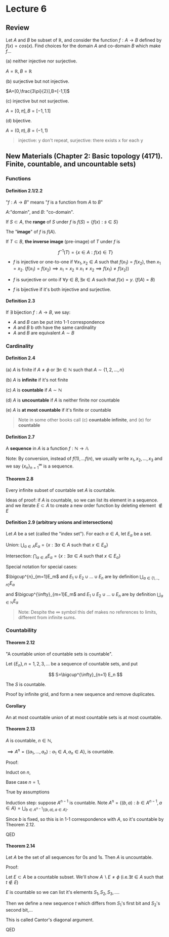# Lecture 6

## Review

Let $A$ and $B$ be subset of $\mathbb{R}$, and consider the function $f:A \to B$ defined by $f(x)=cos(x)$. Find choices for the domain $A$ and co-domain $B$ which make $f$...

(a) neither injective nor surjective.

$A=\mathbb{R},B=\mathbb{R}$

(b) surjective but not injective.

$A=[0,\frac{3\pi}{2}],B=[-1,1]$

(c) injective but not surjective.

$A=[0,\pi],B=[-1,1.1]$

(d) bijective.

$A=(0,\pi),B=(-1,1)$

> injective: y don't repeat, surjective: there exists x for each y

## New Materials (Chapter 2: Basic topology (4171). Finite, countable, and uncountable sets)

### Functions

#### Definition 2.1/2.2

"$f:A\to B$" means "$f$ is a function from $A$ to $B$"

$A$:"domain", and $B$: "co-domain".

If $S\subset A$, the **range** of $S$ under $f$ is $f(S)=\{f(x):s\in S\}$

The "**image**" of $f$ is $f(A)$.

If $T\subset B$, **the inverse image** (pre-image) of $T$ under $f$ is 

$$
f^{-1}(T)=\{x\in A: f(x)\in T\}
$$

* $f$ is injective or one-to-one if $\forall x_1,x_2\in A$ such that $f(x_1)=f(x_2)$, then $x_1=x_2$. ($f(x_1)=f(x_2)\implies x_1=x_2 \equiv x_1\neq x_2\implies f(x_1)\neq f(x_2)$)

* $f$ is surjective or onto if $\forall y\in B, \exists x\in A$ such that $f(x)=y$. ($f(A)=B$)

* $f$ is bijective if it's both injective and surjective.

#### Definition 2.3

If $\exists$ bijection $f:A\to B$, we say:

* $A$ and $B$ can be put into 1-1 correspondence
* $A$ and $B$ b oth have the same cardinality
* $A$ and $B$ are equivalent $A\sim B$

### Cardinality

#### Definition 2.4

(a) $A$ is finite if $A\neq \phi$ or $\exists n\in \mathbb{N}$ such that $A\sim \{1,2,...,n\}$

(b) $A$ is **infinite** if it's not finite

(c) $A$ is **countable** if $A\sim \mathbb{N}$

(d) $A$ is **uncountable** if $A$ is neither finite nor countable

(e) $A$ is **at most countable** if it's finite or countable

> Note in some other books call (c) **countable infinite**, and (e) for **countable**

#### Definition 2.7

A **sequence** in $A$ is a function $f:\mathbb{N}\to\mathbb{A}$

Note: By conversion, instead of $f(1),...f(n)$, we usually write $x_1,x_2,...,x_3$ and we say $\{x_n\}_{n=1}^{\infty}$ is a sequence.

#### Theorem 2.8

Every infinite subset of countable set $A$ is countable.

Ideas of proof: if $A$ is countable, so we can list its element in a sequence. and we iterate $E\subset A$ to create a new order function by deleting element $\notin E$

#### Definition 2.9 (arbitrary unions and intersections)

Let $A$ be a set (called the "index set"). For each $\alpha\in A$, let $E_{\alpha}$ be a set.

Union: $\bigcup_{\alpha \in A}E_{\alpha}=\{x:\exists \alpha \in A$ such that $x\in E_{\alpha}\}$

Intersection: $\bigcap_{\alpha \in A}E_{\alpha}=\{x:\exists \alpha \in A$ such that $x\in E_{\alpha}\}$

Special notation for special cases:

$\bigcup^{n}_{m=1}E_m$ and $E_1\cup E_2\cup ...\cup E_n$ are by definition $\bigcup_{\alpha \in \{1,..,n\}}E_{\alpha}$

and $\bigcup^{\infty}_{m=1}E_m$ and $E_1\cup E_2\cup ...\cup E_n$ are by definition $\bigcup_{\alpha \in \mathbb{N}}E_{\alpha}$

> Note: Despite the $\infty$ symbol this def makes no references to limits, different from infinite sums.

### Countability

#### Theorem 2.12

"A countable union of countable sets is countable".

Let $\{E_n\},n=1,2,3,...$ be a sequence of countable sets, and put 

$$
S=\bigcup^{\infty}_{n=1} E_n
$$

The $S$ is countable.

Proof by infinite grid, and form a new sequence and remove duplicates.

#### Corollary

An at most countable union of at most countable sets is at most countable.

#### Theorem 2.13

$A$ is countable, $n\in \mathbb{N}$,

$\implies A^n=\{(a_{1},...,a_{n}):a_1\in A, a_n\in A\}$, is countable.

Proof:

Induct on $n$,

Base case $n=1$,

True by assumptions

Induction step: suppose $A^{n-1}$ is countable. Note $A^n=\{(b,a):b\in A^{n-1},a\in A\}=\bigcup_{b\in A^{n-1}\{(b,a),a\in A\}}$.

Since $b$ is fixed, so this is in 1-1 correspondence with $A$, so it's countable by Theorem 2.12.

QED

#### Theorem 2.14

Let $A$ be the set of all sequences for 0s and 1s. Then $A$ is uncountable.

Proof:

Let $E\subset A$ be a countable subset. We'll show $A\backslash E\neq \phi$ (i.e.$\exists t\in A$ such that $t\notin E$)

$E$ is countable so we can list it's elements $S_1,S_2,S_3,...$.

Then we define a new sequence $t$ which differs from $S_1$'s first bit and $S_2$'s second bit,...

This is called Cantor's diagonal argument.

QED
